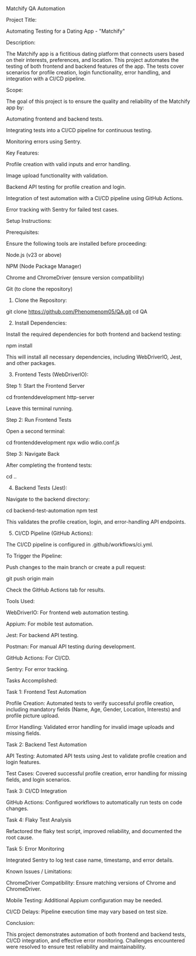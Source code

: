 Matchify QA Automation

Project Title:

Automating Testing for a Dating App - "Matchify"

Description:

The Matchify app is a fictitious dating platform that connects users based on their interests, preferences, and location. This project automates the testing of both frontend and backend features of the app. The tests cover scenarios for profile creation, login functionality, error handling, and integration with a CI/CD pipeline.

Scope:

The goal of this project is to ensure the quality and reliability of the Matchify app by:

Automating frontend and backend tests.

Integrating tests into a CI/CD pipeline for continuous testing.

Monitoring errors using Sentry.

Key Features:

Profile creation with valid inputs and error handling.

Image upload functionality with validation.

Backend API testing for profile creation and login.

Integration of test automation with a CI/CD pipeline using GitHub Actions.

Error tracking with Sentry for failed test cases.

Setup Instructions:

Prerequisites:

Ensure the following tools are installed before proceeding:

Node.js (v23 or above)

NPM (Node Package Manager)

Chrome and ChromeDriver (ensure version compatibility)

Git (to clone the repository)

1. Clone the Repository:

git clone https://github.com/Phenomenom05/QA.git
cd QA

2. Install Dependencies:

Install the required dependencies for both frontend and backend testing:

npm install

This will install all necessary dependencies, including WebDriverIO, Jest, and other packages.

3. Frontend Tests (WebDriverIO):

Step 1: Start the Frontend Server

cd frontenddevelopment
http-server

Leave this terminal running.

Step 2: Run Frontend Tests

Open a second terminal:

cd frontenddevelopment
npx wdio wdio.conf.js

Step 3: Navigate Back

After completing the frontend tests:

cd ..

4. Backend Tests (Jest):

Navigate to the backend directory:

cd backend-test-automation
npm test

This validates the profile creation, login, and error-handling API endpoints.

5. CI/CD Pipeline (GitHub Actions):

The CI/CD pipeline is configured in .github/workflows/ci.yml.

To Trigger the Pipeline:

Push changes to the main branch or create a pull request:

git push origin main

Check the GitHub Actions tab for results.

Tools Used:

WebDriverIO: For frontend web automation testing.

Appium: For mobile test automation.

Jest: For backend API testing.

Postman: For manual API testing during development.

GitHub Actions: For CI/CD.

Sentry: For error tracking.

Tasks Accomplished:

Task 1: Frontend Test Automation

Profile Creation: Automated tests to verify successful profile creation, including mandatory fields (Name, Age, Gender, Location, Interests) and profile picture upload.

Error Handling: Validated error handling for invalid image uploads and missing fields.

Task 2: Backend Test Automation

API Testing: Automated API tests using Jest to validate profile creation and login features.

Test Cases: Covered successful profile creation, error handling for missing fields, and login scenarios.

Task 3: CI/CD Integration

GitHub Actions: Configured workflows to automatically run tests on code changes.

Task 4: Flaky Test Analysis

Refactored the flaky test script, improved reliability, and documented the root cause.

Task 5: Error Monitoring

Integrated Sentry to log test case name, timestamp, and error details.

Known Issues / Limitations:

ChromeDriver Compatibility: Ensure matching versions of Chrome and ChromeDriver.

Mobile Testing: Additional Appium configuration may be needed.

CI/CD Delays: Pipeline execution time may vary based on test size.

Conclusion:

This project demonstrates automation of both frontend and backend tests, CI/CD integration, and effective error monitoring. Challenges encountered were resolved to ensure test reliability and maintainability.

